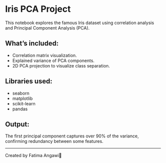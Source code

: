 # Iris PCA Project

This notebook explores the famous Iris dataset using correlation analysis and Principal Component Analysis (PCA).

## What’s included:
- Correlation matrix visualization.
- Explained variance of PCA components.
- 2D PCA projection to visualize class separation.

## Libraries used:
- seaborn
- matplotlib
- scikit-learn
- pandas

## Output:
The first principal component captures over 90% of the variance, confirming redundancy between some features.

---
Created by Fatima Angawi🌿
